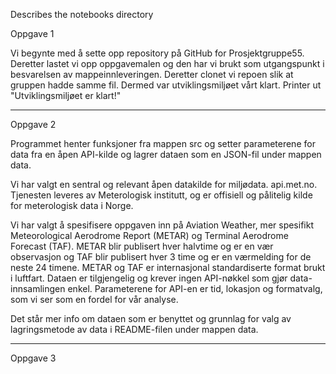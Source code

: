 Describes the notebooks directory

Oppgave 1

Vi begynte med å sette opp repository på GitHub for Prosjektgruppe55. Deretter lastet vi opp oppgavemalen og den har vi brukt som utgangspunkt i besvarelsen av mappeinnleveringen. Deretter clonet vi repoen slik at gruppen hadde samme fil. Dermed var utviklingsmiljøet vårt klart.
Printer ut "Utviklingsmiljøet er klart!"

---

Oppgave 2

Programmet henter funksjoner fra mappen src og setter parameterene for data fra en åpen API-kilde og lagrer dataen som en JSON-fil under mappen data.

Vi har valgt en sentral og relevant åpen datakilde for miljødata. api.met.no. Tjenesten leveres av Meterologisk institutt, og er offisiell og pålitelig kilde for meterologisk data i Norge. 

Vi har valgt å spesifisere oppgaven inn på Aviation Weather, mer spesifikt Meteorological Aerodrome Report (METAR) og Terminal Aerodrome Forecast (TAF). METAR blir publisert hver halvtime og er en vær observasjon og TAF blir publisert hver 3 time og er en værmelding for de neste 24 timene. METAR og TAF er internasjonal standardiserte format brukt i luftfart. Dataen er tilgjengelig og krever ingen API-nøkkel som gjør data-innsamlingen enkel. Parameterene for API-en er tid, lokasjon og formatvalg, som vi ser som en fordel for vår analyse.

Det står mer info om dataen som er benyttet og grunnlag for valg av lagringsmetode av data i README-filen under mappen data.

---

Oppgave 3


